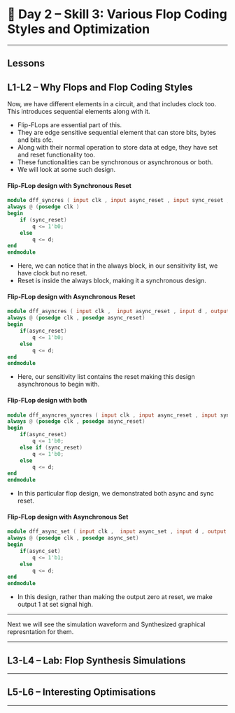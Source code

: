 # 🔹 Day 2 – Skill 3: Various Flop Coding Styles and Optimization

---

## Lessons

## L1-L2 – Why Flops and Flop Coding Styles

Now, we have different elements in a circuit, and that includes clock too. This introduces sequential elements along with it.
- Flip-FLops are essential part of this.
- They are edge sensitive sequential element that can store bits, bytes and bits ofc.
- Along with their normal operation to store data at edge, they have set and reset functionality too.
- These functionalities can be synchronous or asynchronous or both.
- We will look at some such design.


#### Flip-FLop design with Synchronous Reset

````Verilog
module dff_syncres ( input clk , input async_reset , input sync_reset , input d , output reg q );
always @ (posedge clk )
begin
	if (sync_reset)
		q <= 1'b0;
	else	
		q <= d;
end
endmodule
````

- Here, we can notice that in the always block, in our sensitivity list, we have clock but no reset.
- Reset is inside the always block, making it a synchronous design.

#### Flip-FLop design with Asynchronous Reset

````Verilog
module dff_asyncres ( input clk ,  input async_reset , input d , output reg q );
always @ (posedge clk , posedge async_reset)
begin
	if(async_reset)
		q <= 1'b0;
	else	
		q <= d;
end
endmodule
````

- Here, our sensitivity list contains the reset making this design asynchronous to begin with.

#### Flip-FLop design with both

````Verilog
module dff_asyncres_syncres ( input clk , input async_reset , input sync_reset , input d , output reg q );
always @ (posedge clk , posedge async_reset)
begin
	if(async_reset)
		q <= 1'b0;
	else if (sync_reset)
		q <= 1'b0;
	else	
		q <= d;
end
endmodule
````

- In this particular flop design, we demonstrated both async and sync reset.

#### Flip-FLop design with Asynchronous Set

````Verilog
module dff_async_set ( input clk ,  input async_set , input d , output reg q );
always @ (posedge clk , posedge async_set)
begin
	if(async_set)
		q <= 1'b1;
	else	
		q <= d;
end
endmodule
````

- In this design, rather than making the output zero at reset, we make output 1 at set signal high.

---

Next we will see the simulation waveform and Synthesized graphical represntation for them.

---

## L3-L4 – Lab: Flop Synthesis Simulations


















---

## L5-L6 – Interesting Optimisations






















---
